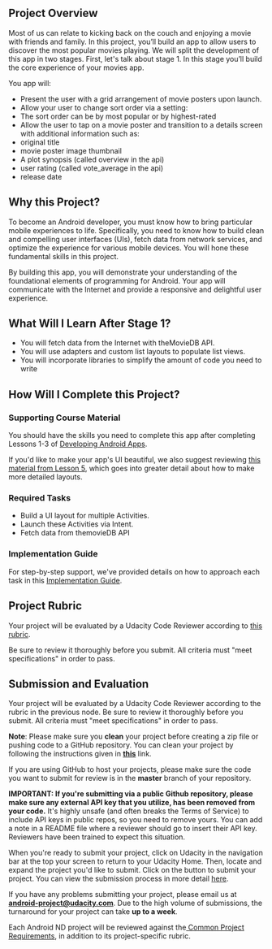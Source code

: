 ## Project Overview
Most of us can relate to kicking back on the couch and enjoying a movie with friends and family. In this project, you’ll build an app to allow users to discover the most popular movies playing.  We will split the development of this app in two stages. First, let's talk about stage 1.
In this stage you’ll build the core experience of your movies app.

You app will:

* Present the user with a grid arrangement of movie posters upon launch.
* Allow your user to change sort order via a setting:
 * The sort order can be by most popular or by highest-rated
* Allow the user to tap on a movie poster and transition to a details screen with additional information such as:
 * original title
 * movie poster image thumbnail
 * A plot synopsis (called overview in the api)
 * user rating (called vote_average in the api)
 * release date

## Why this Project?
To become an Android developer, you must know how to bring particular mobile experiences to life. Specifically, you need to know how to build clean and compelling user interfaces (UIs), fetch data from network services, and optimize the experience for various mobile devices. You will hone these fundamental skills in this project.

By building this app, you will demonstrate your understanding of the foundational elements of programming for Android. Your app will communicate with the Internet and provide a responsive and delightful user experience.

## What Will I Learn After Stage 1?
* You will fetch data from the Internet with theMovieDB API.
* You will use adapters and custom list layouts to populate list views.
* You will incorporate libraries to simplify the amount of code you need to write 

## How Will I Complete this Project?
### Supporting Course Material
You should have the skills you need to complete this app after completing Lessons 1-3 of <a href="https://www.udacity.com/course/viewer#!/c-ud853-nd/" target="_blank">Developing Android Apps</a>.

If you'd like to make your app's UI beautiful, we also suggest reviewing <a href="https://www.udacity.com/course/viewer#!/c-ud853-nd/l-1623168625/e-1667758574/m-1605670991" target="_blank">this material from Lesson 5</a>, which goes into greater detail about how to make more detailed layouts.
### Required Tasks

* Build a UI layout for multiple Activities.
* Launch these Activities via Intent.
* Fetch data from themovieDB API

### Implementation Guide
For step-by-step support, we've provided details on how to approach each task in this <a href="https://docs.google.com/document/d/1ZlN1fUsCSKuInLECcJkslIqvpKlP7jWL2TP9m6UiA6I/pub?embedded=true" target="_blank">Implementation Guide</a>.

## Project Rubric
Your project will be evaluated by a Udacity Code Reviewer according to <a href="https://review.udacity.com/#!/projects/4256658707/rubric" target="_blank">this rubric</a>.

Be sure to review it thoroughly before you submit. All criteria must "meet specifications" in order to pass. 

## Submission and Evaluation

Your project will be evaluated by a Udacity Code Reviewer according to the rubric in the previous node. Be sure to review it thoroughly before you submit. All criteria must "meet specifications" in order to pass.

**Note**:  Please make sure you **clean** your project before creating a zip file or pushing code to a GitHub repository. You can clean your project by following the instructions given in **[this](https://goo.gl/8lgeV5)** link.

If you are using GitHub to host your projects, please make sure the code you want to submit for review is in the **master** branch of your repository.

**IMPORTANT: If you're submitting via a public Github repository, please make sure any external API key that you utilize, has been removed from your code.**  It's highly unsafe (and often breaks the Terms of Service) to include API keys in public repos, so you need to remove yours. You can add a note in a README file where a reviewer should go to insert their API key. Reviewers have been trained to expect this situation.

When you're ready to submit your project, click on Udacity in the navigation bar at the top your screen to return to your Udacity Home. Then, locate and expand the project you'd like to submit. Click on the button to submit your project. You can view the submission process in more detail <a href="https://docs.google.com/document/d/1sfMGTlUxxkcZM6iRXbVZ45vPPZGRD4qEp3ENBGSmZ_o/pub?embedded=true" target="_blank">here</a>.

If you have any problems submitting your project, please email us at **android-project@udacity.com**. Due to the high volume of submissions, the turnaround for your project can take **up to a week**.

Each Android ND project will be reviewed against the<a href="http://udacity.github.io/android-nanodegree-guidelines/core.html" target="_blank"> Common Project Requirements</a>, in addition to its project-specific rubric.
